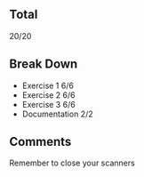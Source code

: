 ## Total ##
20/20

## Break Down ##
* Exercise 1 6/6
* Exercise 2 6/6
* Exercise 3 6/6
* Documentation 2/2

## Comments ##
Remember to close your scanners